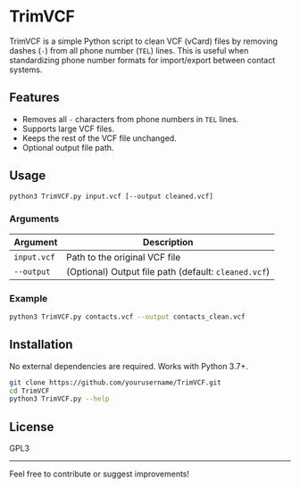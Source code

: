 # TrimVCF

TrimVCF is a simple Python script to clean VCF (vCard) files by removing dashes (`-`) from all phone number (`TEL`) lines. This is useful when standardizing phone number formats for import/export between contact systems.

## Features

- Removes all `-` characters from phone numbers in `TEL` lines.
- Supports large VCF files.
- Keeps the rest of the VCF file unchanged.
- Optional output file path.

## Usage

```bash
python3 TrimVCF.py input.vcf [--output cleaned.vcf]
```

### Arguments

| Argument       | Description                              |
|----------------|------------------------------------------|
| `input.vcf`    | Path to the original VCF file             |
| `--output`     | (Optional) Output file path (default: `cleaned.vcf`) |

### Example

```bash
python3 TrimVCF.py contacts.vcf --output contacts_clean.vcf
```

## Installation

No external dependencies are required. Works with Python 3.7+.

```bash
git clone https://github.com/yourusername/TrimVCF.git
cd TrimVCF
python3 TrimVCF.py --help
```

## License

GPL3

---

Feel free to contribute or suggest improvements!
